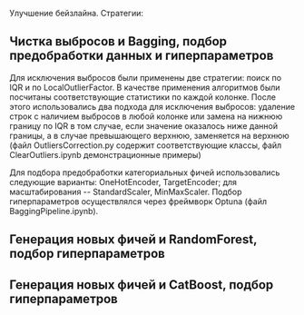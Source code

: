 Улучшение бейзлайна. Стратегии: 
## Чистка выбросов и Bagging, подбор предобработки данных и гиперпараметров

Для исключения выбросов были применены две стратегии: поиск по IQR и по LocalOutlierFactor. В качестве применения алгоритмов были посчитаны соответствующие статистики по каждой колонке. После этого использовались два подхода для исключения выбросов: удаление строк с наличием выбросов в любой колонке или замена на нижнюю границу по IQR в том случае, если значение оказалось ниже данной границы, а в случае превышающего верхнюю, заменяется на верхнюю (файл OutliersCorrection.py содержит соответствующие классы, файл ClearOutliers.ipynb демонстрационные примеры)

Для подбора предобработки категориальных фичей использовались следующие варианты: OneHotEncoder, TargetEncoder; для масштабирования -- StandardScaler, MinMaxScaler. 
Подбор гиперпараметров осуществлялся через фреймворк Optuna (файл BaggingPipeline.ipynb).

## Генерация новых фичей и RandomForest, подбор гиперпараметров

## Генерация новых фичей и CatBoost, подбор гиперпараметров
